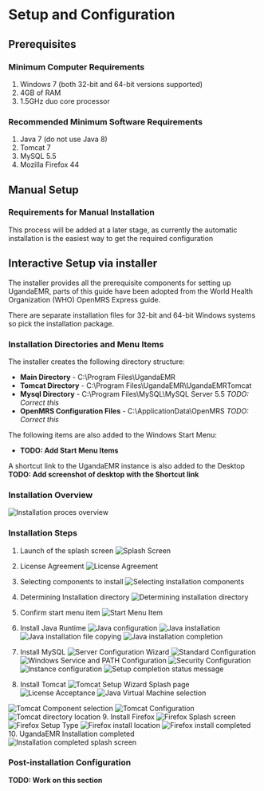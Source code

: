 # Setup and Configuration
## Prerequisites
### Minimum Computer Requirements

1. Windows 7 (both 32-bit and 64-bit versions supported)
2. 4GB of RAM
3. 1.5GHz duo core processor

### Recommended Minimum Software Requirements
1. Java 7 (do not use Java 8)
2. Tomcat 7
3. MySQL 5.5
4. Mozilla Firefox 44

## Manual Setup 
### Requirements for Manual Installation
This process will be added at a later stage, as currently the automatic installation is the easiest way to get the required configuration

## Interactive Setup via installer
The installer provides all the prerequisite components for setting up UgandaEMR, parts of this guide have been adopted from the World Health Organization (WHO) OpenMRS Express guide.

There are separate installation files for 32-bit and 64-bit Windows systems so pick the installation package.

### Installation Directories and Menu Items
The installer creates the following directory structure:

* **Main Directory** - C:\Program Files\UgandaEMR
* **Tomcat Directory** - C:\Program Files\UgandaEMR\UgandaEMRTomcat
* **Mysql Directory** - C:\Program Files\MySQL\MySQL Server 5.5 *TODO: Correct this*
* **OpenMRS Configuration Files** - C:\ApplicationData\OpenMRS *TODO: Correct this*

The following items are also added to the Windows Start Menu:
* **TODO: Add Start Menu Items**

A shortcut link to the UgandaEMR instance is also added to the Desktop **TODO: Add screenshot of desktop with the Shortcut link**

### Installation Overview
![Installation proces overview](images/installer/installation_process.png)

### Installation Steps
1. Launch of the splash screen
![Splash Screen](images/installer/splash.jpg)  
2. License Agreement
![License Agreement](images/installer/1.2-agreement.jpg)  

3. Selecting components to install
![Selecting installation components](images/installer/1.3-components.jpg)
4. Determining Installation directory
![Determining installation directory](images/installer/1.4-location.jpg)
5. Confirm start menu item
![Start Menu Item](images/installer/1.5-shortcut.jpg)
6. Install Java Runtime
![Java configuration](images/installer/2.1-inst-java.jpg)
![Java installation](images/installer/2.3-java.jpg)
![Java installation file copying](images/installer/2.4-java-2.jpg)
![Java installation completion](images/installer/2.5-inst-java-complete.jpg)
7. Install MySQL
![Server Configuration Wizard](images/installer/3.1-mysql-configure.jpg)
![Standard Configuration](images/installer/3.2-standard.jpg)
![Windows Service and PATH Configuration](images/installer/3.3-comd1.jpg)
![Security Configuration](images/installer/3.4-password-for-root.jpg)
![Instance configuration](images/installer/3.5-execute.jpg)
![Setup completion status message](images/installer/3.6-mysql-finished.jpg)
8. Install Tomcat
![Tomcat Setup Wizard Splash page](images/installer/4.1-tomcat-installation.jpg)
![License Acceptance](images/installer/4.2-tomcat-agree.jpg)
![Java Virtual Machine selection](images/installer/4.3-java-directory.jpg) 

![Tomcat Component selection](images/installer/4.4-tomcat-componets.jpg)
![Tomcat Configuration](images/installer/4.5-configure-tomccat.jpg)
![Tomcat directory location](images/installer/4.6-tomcat-location.jpg)
9. Install Firefox
![Firefox Splash screen](images/installer/5.3-fire-fox-inst.jpg)
![Firefox Setup Type](images/installer/5.4-fire-standard.jpg)
![Firefox install location](images/installer/5.5-fire-fox-directory.jpg)
![Firefox install completed](images/installer/5.2-fire-fox-start.jpg)
10. UgandaEMR Installation completed
![Installation completed splash screen](images/installer/6.0-complete-installation.jpg)

### Post-installation Configuration
**TODO: Work on this section**
